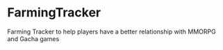 # FarmingTracker
Farming Tracker to help players have a better relationship with MMORPG and Gacha games

